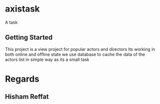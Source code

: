 # axistask

A task

## Getting Started

This project is a view project for popular actors and directors
Its working in both online and offline state
we use database to cache the data of the actors list in simple way as its a small task
# Regards
## Hisham Reffat